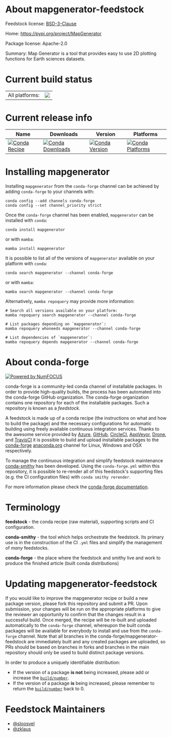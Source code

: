 About mapgenerator-feedstock
============================

Feedstock license: [BSD-3-Clause](https://github.com/conda-forge/mapgenerator-feedstock/blob/main/LICENSE.txt)

Home: https://pypi.org/project/MapGenerator

Package license: Apache-2.0

Summary: Map Generator is a tool that provides easy to use 2D plotting functions for Earth sciences datasets.

Current build status
====================


<table><tr><td>All platforms:</td>
    <td>
      <a href="https://dev.azure.com/conda-forge/feedstock-builds/_build/latest?definitionId=15686&branchName=main">
        <img src="https://dev.azure.com/conda-forge/feedstock-builds/_apis/build/status/mapgenerator-feedstock?branchName=main">
      </a>
    </td>
  </tr>
</table>

Current release info
====================

| Name | Downloads | Version | Platforms |
| --- | --- | --- | --- |
| [![Conda Recipe](https://img.shields.io/badge/recipe-mapgenerator-green.svg)](https://anaconda.org/conda-forge/mapgenerator) | [![Conda Downloads](https://img.shields.io/conda/dn/conda-forge/mapgenerator.svg)](https://anaconda.org/conda-forge/mapgenerator) | [![Conda Version](https://img.shields.io/conda/vn/conda-forge/mapgenerator.svg)](https://anaconda.org/conda-forge/mapgenerator) | [![Conda Platforms](https://img.shields.io/conda/pn/conda-forge/mapgenerator.svg)](https://anaconda.org/conda-forge/mapgenerator) |

Installing mapgenerator
=======================

Installing `mapgenerator` from the `conda-forge` channel can be achieved by adding `conda-forge` to your channels with:

```
conda config --add channels conda-forge
conda config --set channel_priority strict
```

Once the `conda-forge` channel has been enabled, `mapgenerator` can be installed with `conda`:

```
conda install mapgenerator
```

or with `mamba`:

```
mamba install mapgenerator
```

It is possible to list all of the versions of `mapgenerator` available on your platform with `conda`:

```
conda search mapgenerator --channel conda-forge
```

or with `mamba`:

```
mamba search mapgenerator --channel conda-forge
```

Alternatively, `mamba repoquery` may provide more information:

```
# Search all versions available on your platform:
mamba repoquery search mapgenerator --channel conda-forge

# List packages depending on `mapgenerator`:
mamba repoquery whoneeds mapgenerator --channel conda-forge

# List dependencies of `mapgenerator`:
mamba repoquery depends mapgenerator --channel conda-forge
```


About conda-forge
=================

[![Powered by
NumFOCUS](https://img.shields.io/badge/powered%20by-NumFOCUS-orange.svg?style=flat&colorA=E1523D&colorB=007D8A)](https://numfocus.org)

conda-forge is a community-led conda channel of installable packages.
In order to provide high-quality builds, the process has been automated into the
conda-forge GitHub organization. The conda-forge organization contains one repository
for each of the installable packages. Such a repository is known as a *feedstock*.

A feedstock is made up of a conda recipe (the instructions on what and how to build
the package) and the necessary configurations for automatic building using freely
available continuous integration services. Thanks to the awesome service provided by
[Azure](https://azure.microsoft.com/en-us/services/devops/), [GitHub](https://github.com/),
[CircleCI](https://circleci.com/), [AppVeyor](https://www.appveyor.com/),
[Drone](https://cloud.drone.io/welcome), and [TravisCI](https://travis-ci.com/)
it is possible to build and upload installable packages to the
[conda-forge](https://anaconda.org/conda-forge) [anaconda.org](https://anaconda.org/)
channel for Linux, Windows and OSX respectively.

To manage the continuous integration and simplify feedstock maintenance
[conda-smithy](https://github.com/conda-forge/conda-smithy) has been developed.
Using the ``conda-forge.yml`` within this repository, it is possible to re-render all of
this feedstock's supporting files (e.g. the CI configuration files) with ``conda smithy rerender``.

For more information please check the [conda-forge documentation](https://conda-forge.org/docs/).

Terminology
===========

**feedstock** - the conda recipe (raw material), supporting scripts and CI configuration.

**conda-smithy** - the tool which helps orchestrate the feedstock.
                   Its primary use is in the construction of the CI ``.yml`` files
                   and simplify the management of *many* feedstocks.

**conda-forge** - the place where the feedstock and smithy live and work to
                  produce the finished article (built conda distributions)


Updating mapgenerator-feedstock
===============================

If you would like to improve the mapgenerator recipe or build a new
package version, please fork this repository and submit a PR. Upon submission,
your changes will be run on the appropriate platforms to give the reviewer an
opportunity to confirm that the changes result in a successful build. Once
merged, the recipe will be re-built and uploaded automatically to the
`conda-forge` channel, whereupon the built conda packages will be available for
everybody to install and use from the `conda-forge` channel.
Note that all branches in the conda-forge/mapgenerator-feedstock are
immediately built and any created packages are uploaded, so PRs should be based
on branches in forks and branches in the main repository should only be used to
build distinct package versions.

In order to produce a uniquely identifiable distribution:
 * If the version of a package **is not** being increased, please add or increase
   the [``build/number``](https://docs.conda.io/projects/conda-build/en/latest/resources/define-metadata.html#build-number-and-string).
 * If the version of a package **is** being increased, please remember to return
   the [``build/number``](https://docs.conda.io/projects/conda-build/en/latest/resources/define-metadata.html#build-number-and-string)
   back to 0.

Feedstock Maintainers
=====================

* [@sloosvel](https://github.com/sloosvel/)
* [@zklaus](https://github.com/zklaus/)

